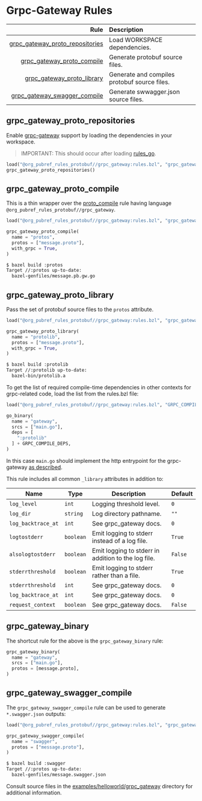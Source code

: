 # Grpc-Gateway Rules

| Rule | Description |
| ---: | :--- |
| [grpc_gateway_proto_repositories](#grpc_gateway_proto_repositories) | Load WORKSPACE dependencies. |
| [grpc_gateway_proto_compile](#grpc_gateway_proto_compile) | Generate protobuf source files. |
| [grpc_gateway_proto_library](#grpc_gateway_proto_library) | Generate and compiles protobuf source files. |
| [grpc_gateway_swagger_compile](#grpc_gateway_swagger_compile) | Generate swwagger.json source files. |

## grpc_gateway\_proto\_repositories

Enable [grpc-gateway](https://github.com/grpc-ecosystem/grpc-gateway)
support by loading the dependencies in your workspace.

> IMPORTANT: This should occur after loading
> [rules_go](https://github.com/bazelbuild/rules_go).

```python
load("@org_pubref_rules_protobuf//grpc_gateway:rules.bzl", "grpc_gateway_proto_repositories")
grpc_gateway_proto_repositories()
```

## grpc_gateway\_proto\_compile

This is a thin wrapper over the
[proto_compile](../protobuf#proto_compile) rule having language
`@org_pubref_rules_protobuf//grpc_gateway`.

```python
load("@org_pubref_rules_protobuf//grpc_gateway:rules.bzl", "grpc_gateway_proto_compile")

grpc_gateway_proto_compile(
  name = "protos",
  protos = ["message.proto"],
  with_grpc = True,
)
```

```sh
$ bazel build :protos
Target //:protos up-to-date:
  bazel-genfiles/message.pb.gw.go
```

## grpc_gateway\_proto\_library

Pass the set of protobuf source files to the `protos` attribute.

```python
load("@org_pubref_rules_protobuf//grpc_gateway:rules.bzl", "grpc_gateway_proto_library")

grpc_gateway_proto_library(
  name = "protolib",
  protos = ["message.proto"],
  with_grpc = True,
)
```

```sh
$ bazel build :protolib
Target //:protolib up-to-date:
  bazel-bin/protolib.a
```

To get the list of required compile-time dependencies in other
contexts for grpc-related code, load the list from the rules.bzl file:

```python
load("@org_pubref_rules_protobuf//grpc_gateway:rules.bzl", "GRPC_COMPILE_DEPS")

go_binary(
  name = "gateway",
  srcs = ["main.go"],
  deps = [
    ":protolib"
  ] + GRPC_COMPILE_DEPS,
)
```

In this case `main.go` should implement the http entrypoint for the
grpc-gateway
[as described](https://github.com/grpc-ecosystem/grpc-gateway#usage).

This rule includes all common `_library` attributes in addition to:

| Name | Type | Description | Default |
| ---- | ---- | ----------- | ------- |
| `log_level` | `int` | Logging threshold level. | `0` |
| `log_dir` | `string` | Log directory pathname. | `""` |
| `log_backtrace_at` | `int` | See grpc_gateway docs. | `0` |
| `logtostderr` | `boolean` | Emit logging to stderr instead of a log file. | `True` |
| `alsologtostderr` | `boolean` | Emit logging to stderr in addition to the log file. | `False` |
| `stderrthreshold` | `boolean` | Emit logging to stderr rather than a file. | `True` |
| `stderrthreshold` | `int` | See grpc_gateway docs. | `0` |
| `log_backtrace_at` | `int` | See grpc_gateway docs. | `0` |
| `request_context` | `boolean` | See grpc_gateway docs. | `False` |

## grpc_gateway_binary

The shortcut rule for the above is the `grpc_gateway_binary` rule:

```python
grpc_gateway_binary(
  name = "gateway",
  srcs = ["main.go"],
  protos = [message.proto],
)
```

## grpc_gateway_swagger_compile

The `grpc_gateway_swagger_compile` rule can be used to generate
`*.swagger.json` outputs:

```python
load("@org_pubref_rules_protobuf//grpc_gateway:rules.bzl", "grpc_gateway_swagger_compile")

grpc_gateway_swagger_compile(
  name = "swagger",
  protos = ["message.proto"],
)
```

```sh
$ bazel build :swagger
Target //:protos up-to-date:
  bazel-genfiles/message.swagger.json
```

Consult source files in the
[examples/helloworld/grpc_gateway](../examples/helloworld/grpc_gateway) directory for
additional information.


[grpc-gateway-home]:https://github.com/grpc-ecosystem/grpc-gateway
